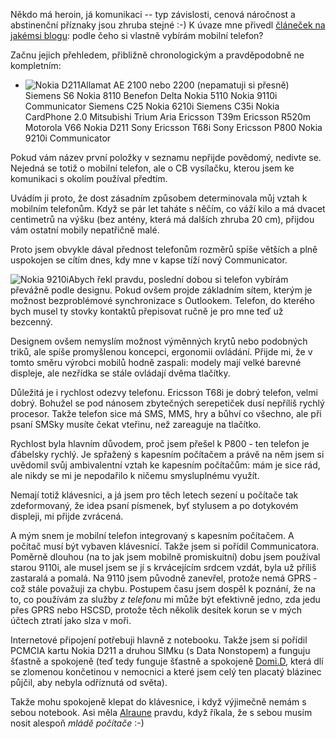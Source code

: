 <!-- dcterms:identifier = riderweblog#109 -->
<!-- dcterms:title = Já a mobilní telefony -->
<!-- np9:categoryId = 2 -->
<!-- x4w:category = Lidé a jiná zvěř -->
<!-- np9:authorId = 1 -->
<!-- np9:authorEmail = michal.valasek@altairis.cz -->
<!-- dcterms:creator = Michal Altair Valášek -->
<!-- dcterms:created = 2003-12-10T20:25:40+01:00 -->
<!-- dcterms:date = 2003-12-10T20:25:40+01:00 -->

Někdo má heroin, já komunikaci -- typ závislosti, cenová náročnost a abstinenční příznaky jsou zhruba stejné :-) K úvaze mne přivedl [článeček na jakémsi blogu](http://www.pooh.cz/a.asp?a=2007813&db=): podle čeho si vlastně vybírám mobilní telefon?

Začnu jejich přehledem, přibližně chronologickým a pravděpodobně ne kompletním:

*   ![Nokia D211](http://weblog.rider.cz/files/tech_nokia_lq.jpg)Allamat AE 2100 nebo 2200 (nepamatuji si přesně) 
Siemens S6 
Nokia 8110 
Benefon Delta 
Nokia 5110 
Nokia 9110i Communicator 
Siemens C25 
Nokia 6210i 
Siemens C35i 
Nokia CardPhone 2.0 
Mitsubishi Trium Aria 
Ericsson T39m 
Ericsson R520m 
Motorola V66 
Nokia D211 
Sony Ericsson T68i 
Sony Ericsson P800 
Nokia 9210i Communicator

Pokud vám název první položky v seznamu nepřijde povědomý, nedivte se. Nejedná se totiž o mobilní telefon, ale o CB vysílačku, kterou jsem ke komunikaci s okolím používal předtím.

Uvádím ji proto, že dost zásadním způsobem determinovala můj vztah k mobilním telefonům. Když se pár let taháte s něčím, co váží kilo a má dvacet centimetrů na výšku (bez antény, která má dalších zhruba 20 cm), přijdou vám ostatní mobily nepatřičně malé. 

Proto jsem obvykle dával přednost telefonům rozměrů spíše větších a plně uspokojen se cítím dnes, kdy mne v kapse tíží nový Communicator.

![Nokia 9210i](http://weblog.rider.cz/files/tech_9210i_lq.jpg)Abych řekl pravdu, poslední dobou si telefon vybírám převážně podle designu. Pokud ovšem projde základním sítem, kterým je možnost bezproblémové synchronizace s Outlookem. Telefon, do kterého bych musel ty stovky kontaktů přepisovat ručně je pro mne teď už bezcenný.

Designem ovšem nemyslím možnost výměnných krytů nebo podobných triků, ale spíše promyšlenou koncepci, ergonomii ovládání. Přijde mi, že v tomto směru výrobci mobilů hodně zaspali: modely mají velké barevné displeje, ale nezřídka se stále ovládají dvěma tlačítky.

Důležitá je i rychlost odezvy telefonu. Ericsson T68i je dobrý telefon, velmi dobrý. Bohužel se pod nánosem zbytečných serepetiček dusí nepříliš rychlý procesor. Takže telefon sice má SMS, MMS, hry a bůhví co všechno, ale při psaní SMSky musíte čekat vteřinu, než zareaguje na tlačítko.

Rychlost byla hlavním důvodem, proč jsem přešel k P800 - ten telefon je ďábelsky rychlý. Je spřažený s kapesním počítačem a právě na něm jsem si uvědomil svůj ambivalentní vztah ke kapesním počítačům: mám je sice rád, ale nikdy se mi je nepodařilo k ničemu smysluplnému využít.

Nemají totiž klávesnici, a já jsem pro těch letech sezení u počítače tak zdeformovaný, že idea psaní písmenek, byť stylusem a po dotykovém displeji, mi přijde zvrácená.

A mým snem je mobilní telefon integrovaný s kapesním počítačem. A počítač musí být vybaven klávesnicí. Takže jsem si pořídil Communicatora. Poměrně dlouhou (na to jak jsem mobilně promiskuitní) dobu jsem používal starou 9110i, ale musel jsem se jí s krvácejícím srdcem vzdát, byla už příliš zastaralá a pomalá. Na 9110 jsem původně zanevřel, protože nemá GPRS - což stále považuji za chybu. Postupem času jsem dospěl k poznání, že na to, co používám za služby *z telefonu* mi může být efektivně jedno, zda jedu přes GPRS nebo HSCSD, protože těch několik desítek korun se v mých účtech ztratí jako slza v moři.

Internetové připojení potřebuji hlavně z notebooku. Takže jsem si pořídil PCMCIA kartu Nokia D211 a druhou SIMku (s Data Nonstopem) a funguju šťastně a spokojeně (teď tedy funguje šťastně a spokojeně [Domi.D](http://www.vsara.com/), která dlí se zlomenou končetinou v nemocnici a které jsem celý ten placatý blázinec půjčil, aby nebyla odříznutá od světa).

Takže mohu spokojeně klepat do klávesnice, i když výjimečně nemám s sebou notebook. Asi měla [Alraune](http://www.alraune.cz/) pravdu, když říkala, že s sebou musím nosit alespoň *mládě počítače* :-)